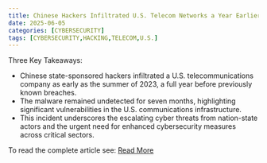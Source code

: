 ```yaml
---
title: Chinese Hackers Infiltrated U.S. Telecom Networks a Year Earlier Than Previously Known
date: 2025-06-05
categories: [CYBERSECURITY]
tags: [CYBERSECURITY,HACKING,TELECOM,U.S.]
---
```


Three Key Takeaways:

- Chinese state-sponsored hackers infiltrated a U.S. telecommunications company as early as the summer of 2023, a full year before previously known breaches.
- The malware remained undetected for seven months, highlighting significant vulnerabilities in the U.S. communications infrastructure.
- This incident underscores the escalating cyber threats from nation-state actors and the urgent need for enhanced cybersecurity measures across critical sectors.

To read the complete article see:
[Read More](https://www.apextechservices.com/topics/articles/462296-chinese-hackers-infiltrated-us-telecom-networks-year-earlier.htm#)
